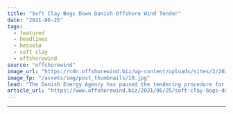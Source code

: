 ```yaml
---
title: "Soft Clay Bogs Down Danish Offshore Wind Tender"
date: "2021-06-25"
tags: 
  - featured
  - headlines
  - hesselø
  - soft clay
  - offshorewind
source: "offshorewind"
image_url: "https://cdn.offshorewind.biz/wp-content/uploads/sites/2/2020/09/11110635/Hessel%C3%B8-Project-In-Need-Of-Environmental-Consultants.jpg"
image_fp: "/assets/img/post_thumbnails/18.jpg"
lead: "The Danish Energy Agency has paused the tendering procedure for the Hesselø offshore wind"
article_url: "https://www.offshorewind.biz/2021/06/25/soft-clay-bogs-down-danish-offshore-wind-tender/"
---
```


---
